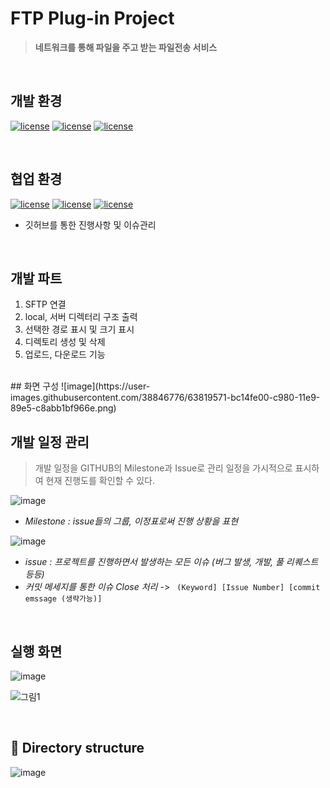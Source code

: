 # FTP Plug-in Project

> **네트워크를 통해 파일을 주고 받는 파일전송 서비스**

<br>

## 개발 환경

 [![license](https://img.shields.io/badge/java-1.8-yellow)](https://img.shields.io/badge/java-1.8-yellow) [![license](https://img.shields.io/badge/eclipse-4.10-green)](https://img.shields.io/badge/eclipse-4.10-green) [![license](https://img.shields.io/badge/windowbuilder-1.9.1-blue)](https://img.shields.io/badge/windowbuilder-1.9.1-blue)

<br>

## 협업 환경 

[![license](https://img.shields.io/badge/git-2.22-yellow.svg)](https://img.shields.io/badge/git-2.22-yellow) [![license](https://img.shields.io/badge/github-github.com%2F2hw%2FTeamPlug--in-green.svg)](https://img.shields.io/badge/github-github.com%2F2hw%2FTeamPlug--in-green) [![license](https://img.shields.io/badge/sourceTree-3.13-blue.svg)](https://img.shields.io/badge/sourceTree-3.13-blue)

+ 깃허브를 통한 진행사항 및 이슈관리

<br>

## 개발 파트
1.  SFTP 연결
2.  local, 서버 디렉터리 구조 출력
3.  선택한 경로 표시 및 크기 표시
4.  디렉토리 생성 및 삭제
5.  업로드, 다운로드 기능

<br>
## 화면 구성
![image](https://user-images.githubusercontent.com/38846776/63819571-bc14fe00-c980-11e9-89e5-c8abb1bf966e.png)

<br>

## 개발 일정 관리
> 개발 일정을 GITHUB의 Milestone과 Issue로 관리
> 일정을 가시적으로 표시하여 현재 진행도를 확인할 수 있다.


![image](https://user-images.githubusercontent.com/38846776/63754756-5d07a880-c8f0-11e9-9fad-e49740c5084c.png)
 + *Milestone   :  issue들의 그룹,  이정표로써 진행 상황을 표현*

![image](https://user-images.githubusercontent.com/38846776/63754982-bb348b80-c8f0-11e9-8d0a-4ac9ad07ad30.png)
  + *issue  :  프로젝트를 진행하면서 발생하는 모든 이슈 (버그 발생, 개발, 풀 리퀘스트 등등)*
  + *커밋 메세지를 통한 이슈 Close  처리*   ->  ``` (Keyword] [Issue Number] [commit emssage (생략가능)]```



  <br>


## 실행 화면

![image](https://user-images.githubusercontent.com/36910089/63744562-a77e2a80-c8da-11e9-9c4b-0ba902d2b575.png)

![그림1](https://user-images.githubusercontent.com/38846776/63819323-d6021100-c97f-11e9-9379-84fcb891aa3e.png)

<br>


## 📂 Directory structure

![image](https://user-images.githubusercontent.com/38846776/63817400-1f9a2e00-c977-11e9-94b9-7da41d476176.png)

<br>








